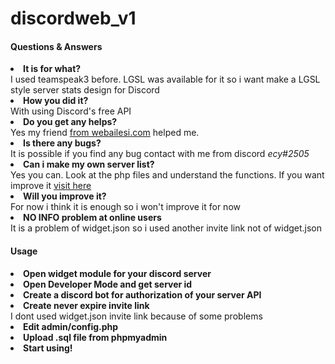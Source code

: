 # discordweb_v1
<h4>Questions & Answers</h4>
     <li><strong>It is for what?</strong></li> I used teamspeak3 before. LGSL was available for it so i want make a LGSL style server stats design for Discord
    <li><strong>How you did it?</strong></li> With using Discord's free API
        <li><strong>Do you get any helps?</strong></li> Yes my friend <a href="https://webailesi.com/uye-ferudun-3">from webailesi.com</a> helped me.
                <li><strong>Is there any bugs?</strong></li> It is possible if you find any bug contact with me from discord <i>ecy#2505</i>
                <li><strong>Can i make my own server list?</strong></li> Yes you can. Look at the php files and understand the functions. If you want improve it <a href="https://discord.com/developers/docs/intro" target="_blank">visit here</a>
                <li><strong>Will you improve it?</strong></li> For now i think it is enough so i won't improve it for now
                <li><strong>NO INFO problem at online users</strong></li> It is a problem of widget.json so i used another invite link not of widget.json
                     <h4>Usage</h4>
     <li><strong>Open widget module for your discord server</strong></li>
    <li><strong>Open Developer Mode and get server id</strong></li>
        <li><strong>Create a discord bot for authorization of your server API</strong></li>
                <li><strong>Create never expire invite link</strong></li> I dont used widget.json invite link because of some problems
                <li><strong>Edit admin/config.php</strong></li>
                <li><strong>Upload .sql file from phpmyadmin</strong></li>
                <li><strong>Start using!</strong></li>
    </center>
